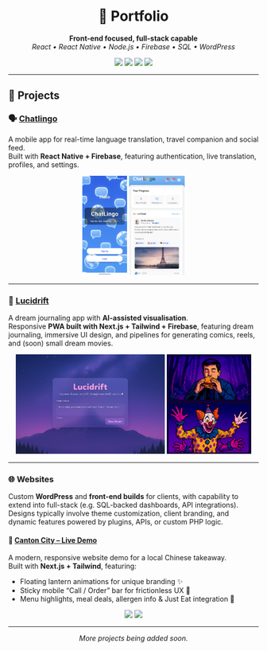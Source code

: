 <h1 align="center">💼 Portfolio</h1>
<p align="center">
  <b>Front-end focused, full-stack capable</b><br/>
  <i>React • React Native • Node.js • Firebase • SQL • WordPress</i>
</p>

<p align="center">
  <img src="https://img.shields.io/badge/Frontend-React%20%7C%20Tailwind-blue?style=for-the-badge"/>
  <img src="https://img.shields.io/badge/Mobile-React%20Native%20%7C%20Expo-green?style=for-the-badge"/>
  <img src="https://img.shields.io/badge/Backend-Node.js%20%7C%20Firebase-yellow?style=for-the-badge"/>
  <img src="https://img.shields.io/badge/CMS-WordPress%20%7C%20Custom%20Themes-lightgrey?style=for-the-badge"/>
</p>

---

## 📂 Projects

### 🗣️ [Chatlingo](./Chatlingo/README.md)  
A mobile app for real-time language translation, travel companion and social feed.  
Built with **React Native + Firebase**, featuring authentication, live translation, profiles, and settings.  

<p align="center">
  <img src="Chatlingo/screenshots/login.png" height="200"/>
  <img src="Chatlingo/screenshots/home.png" height="200"/>
</p>

---

### 🌌 [Lucidrift](./Lucidrift/README.md)  
A dream journaling app with **AI-assisted visualisation**.  
Responsive **PWA built with Next.js + Tailwind + Firebase**, featuring dream journaling, immersive UI design, and pipelines for generating comics, reels, and (soon) small dream movies.

<p align="center">
  <img src="Lucidrift/screenshots/homepage1.png" height="200"/>
  <img src="Lucidrift/screenshots/comicgrid1.png" height="200"/>
</p>

---

### 🌐 Websites  
Custom **WordPress** and **front-end builds** for clients, with capability to extend into full-stack (e.g. SQL-backed dashboards, API integrations).  
Designs typically involve theme customization, client branding, and dynamic features powered by plugins, APIs, or custom PHP logic.

#### 🥡 [Canton City – Live Demo](https://canton-city-demo.vercel.app)  
A modern, responsive website demo for a local Chinese takeaway.  
Built with **Next.js + Tailwind**, featuring:  
- Floating lantern animations for unique branding ✨  
- Sticky mobile “Call / Order” bar for frictionless UX 📱  
- Menu highlights, meal deals, allergen info & Just Eat integration 🍜  

<p align="center">
  <img src="CantonCity/screenshots/home.png" height="200"/>
  <img src="CantonCity/screenshots/menu.png" height="200"/>
</p>

---

<p align="center"><i>More projects being added soon.</i></p>
